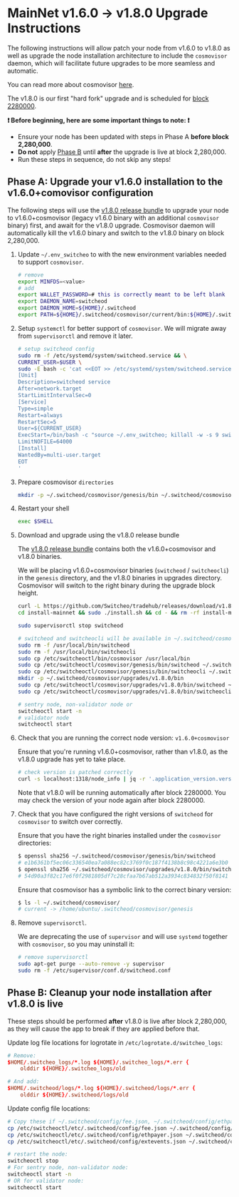 # MainNet v1.6.0 -> v1.8.0 Upgrade Instructions

The following instructions will allow patch your node from v1.6.0 to v1.8.0 as well as upgrade the node installation architecture to include the `cosmovisor` daemon, which will facilitate future upgrades to be more seamless and automatic.

You can read more about cosmovisor [here](https://github.com/cosmos/cosmos-sdk/tree/master/cosmovisor).

The v1.8.0 is our first "hard fork" upgrade and is scheduled for [block 2280000](https://switcheo.org/blocks).

**:exclamation: Before beginning, here are some important things to note: :exclamation:**

- Ensure your node has been updated with steps in Phase A **before block 2,280,000**.
- **Do not** apply [Phase B](#phase-b-cleanup-your-node-installation-after-v180-is-live) until **after** the upgrade is live at block 2,280,000.
- Run these steps in sequence, do not skip any steps!

## Phase A: Upgrade your v1.6.0 installation to the v1.6.0+comovisor configuration

The following steps will use the [v1.8.0 release bundle](https://github.com/Switcheo/tradehub/releases/tag/v1.8.0) to upgrade your node to v1.6.0+cosmovisor (legacy v1.6.0 binary with an additional `cosmovisor` binary) first, and await for the v1.8.0 upgrade. Cosmovisor daemon will automatically kill the v1.6.0 binary and switch to the v1.8.0 binary on block 2,280,000.

1. Update `~/.env_switcheo` to with the new environment variables needed to support `cosmovisor`.

    ```bash
    # remove
    export MINFDS=<value>
    # add
    export WALLET_PASSWORD=# this is correctly meant to be left blank
    export DAEMON_NAME=switcheod
    export DAEMON_HOME=${HOME}/.switcheod
    export PATH=${HOME}/.switcheod/cosmovisor/current/bin:${HOME}/.switcheod/cosmovisor/genesis/bin:/usr/local/sbin:/usr/local/bin:/usr/sbin:/usr/bin:/sbin:/bin:/usr/games:/usr/local/games:/snap/bin
    ```

2. Setup `systemctl` for better support of `cosmovisor`. We will migrate away from `supervisorctl` and remove it later.

    ```bash
    # setup switcheod config
    sudo rm -f /etc/systemd/system/switcheod.service && \
    CURRENT_USER=$USER \
    sudo -E bash -c 'cat <<EOT >> /etc/systemd/system/switcheod.service
    [Unit]
    Description=switcheod service
    After=network.target
    StartLimitIntervalSec=0
    [Service]
    Type=simple
    Restart=always
    RestartSec=5
    User=${CURRENT_USER}
    ExecStart=/bin/bash -c "source ~/.env_switcheo; killall -w -s 9 switcheod switcheocli; cosmovisor start-all -a"
    LimitNOFILE=64000
    [Install]
    WantedBy=multi-user.target
    EOT
    '
    ```

3. Prepare cosmovisor `directories`

    ```bash
    mkdir -p ~/.switcheod/cosmovisor/genesis/bin ~/.switcheod/cosmovisor/upgrades
    ```

4. Restart your shell

    ```bash
    exec $SHELL
    ```

5. Download and upgrade using the v1.8.0 release bundle

    The [v1.8.0 release bundle](https://github.com/Switcheo/tradehub/releases/tag/v1.8.0) contains both the v1.6.0+cosmovisor and v1.8.0 binaries.

    We will be placing v1.6.0+cosmovisor binaries (`switcheod` / `switcheocli`) in the `genesis` directory, and the v1.8.0 binaries in upgrades directory. Cosmovisor will switch to the right binary during the upgrade block height.

    ```bash
    curl -L https://github.com/Switcheo/tradehub/releases/download/v1.8.0/install-mainnet.tar.gz | tar -xz
    cd install-mainnet && sudo ./install.sh && cd - && rm -rf install-mainnet

    sudo supervisorctl stop switcheod

    # switcheod and switcheocli will be available in ~/.switcheod/cosmovisor/
    sudo rm -f /usr/local/bin/switcheod
    sudo rm -f /usr/local/bin/switcheocli
    sudo cp /etc/switcheoctl/bin/cosmovisor /usr/local/bin
    sudo cp /etc/switcheoctl/cosmovisor/genesis/bin/switcheod ~/.switcheod/cosmovisor/genesis/bin
    sudo cp /etc/switcheoctl/cosmovisor/genesis/bin/switcheocli ~/.switcheod/cosmovisor/genesis/bin
    mkdir -p ~/.switcheod/cosmovisor/upgrades/v1.8.0/bin
    sudo cp /etc/switcheoctl/cosmovisor/upgrades/v1.8.0/bin/switcheod ~/.switcheod/cosmovisor/upgrades/v1.8.0/bin
    sudo cp /etc/switcheoctl/cosmovisor/upgrades/v1.8.0/bin/switcheocli ~/.switcheod/cosmovisor/upgrades/v1.8.0/bin

    # sentry node, non-validator node or
    switcheoctl start -n
    # validator node
    switcheoctl start
    ```

6. Check that you are running the correct node version: `v1.6.0+cosmovisor`

    Ensure that you're running v1.6.0+cosmovisor, rather than v1.8.0, as the v1.8.0 upgrade has yet to take place.

    ```bash
    # check version is patched correctly
    curl -s localhost:1318/node_info | jq -r '.application_version.version'
    ```

    Note that v1.8.0 will be running automatically after block 2280000. You may check the version of your node again after block 2280000.

7. Check that you have configured the right versions of `switcheod` for `cosmovisor` to switch over correctly.

    Ensure that you have the right binaries installed under the `cosmovisor` directories:

    ```bash
    $ openssl sha256 ~/.switcheod/cosmovisor/genesis/bin/switcheod
    # e1b6361bf5ec06c336540ea7a088ec82c3769f0c187f4138b8c98c4221a6e3b0
    $ openssl sha256 ~/.switcheod/cosmovisor/upgrades/v1.8.0/bin/switcheod
    # 54d90a3f82c17e6f0f2981805df7c28cfaa7b67ab512a3934c834832f50f8141
    ```

    Ensure that cosmovisor has a symbolic link to the correct binary version:

    ```bash
    $ ls -l ~/.switcheod/cosmovisor/
    # current -> /home/ubuntu/.switcheod/cosmovisor/genesis
    ```

8. Remove `supervisorctl`.

    We are deprecating the use of `supervisor` and will use `systemd` together with `cosmovisor`, so you may uninstall it:

    ```bash
    # remove supervisorctl
    sudo apt-get purge --auto-remove -y supervisor
    sudo rm -f /etc/supervisor/conf.d/switcheod.conf
    ```

## Phase B: Cleanup your node installation after v1.8.0 is live

These steps should be performed **after** v1.8.0 is live after block 2,280,000, as they will cause the app to break if they are applied before that.

Update log file locations for logrotate in `/etc/logrotate.d/switcheo_logs`:

```conf
# Remove:
$HOME/.switcheo_logs/*.log ${HOME}/.switcheo_logs/*.err {
    olddir ${HOME}/.switcheo_logs/old

# And add:
$HOME/.switcheod/logs/*.log ${HOME}/.switcheod/logs/*.err {
    olddir ${HOME}/.switcheod/logs/old
```

Update config file locations:

```bash
# Copy these if ~/.switcheod/config/fee.json, ~/.switcheod/config/ethpayer.json, ~/.switcheod/config/extevents.json doesn't exist
cp /etc/switcheoctl/etc/.switcheod/config/fee.json ~/.switcheod/config/
cp /etc/switcheoctl/etc/.switcheod/config/ethpayer.json ~/.switcheod/config/
cp /etc/switcheoctl/etc/.switcheod/config/extevents.json ~/.switcheod/config/

# restart the node:
switcheoctl stop
# For sentry node, non-validator node:
switcheoctl start -n
# OR for validator node:
switcheoctl start
```
